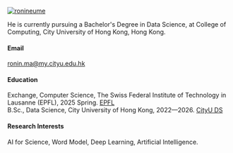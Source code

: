 

[![ronineume](https://img.shields.io/badge/ronineume-github-blue?logo=github)](https://github.com/ronineume)

He is currently pursuing a Bachelor's Degree in Data Science, at College of Computing, City University of Hong Kong, Hong Kong.

#### Email
ronin.ma@my.cityu.edu.hk

#### Education
Exchange, Computer Science, The Swiss Federal Institute of Technology in Lausanne (EPFL), 2025 Spring. [EPFL](https://www.epfl.ch/en) \
B.Sc., Data Science, City University of Hong Kong, 2022—2026. [CityU DS](https://www.ds.cityu.edu.hk)

#### Research Interests
AI for Science, Word Model, Deep Learning, Artificial Intelligence.

